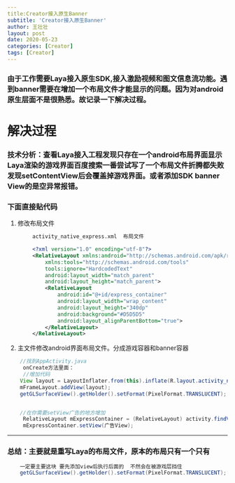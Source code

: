 ```yaml
---
title:Creator接入原生Banner
subtitle: 'Creator接入原生Banner'
author: 王壮壮
layout: post
date: 2020-05-23
categories: [Creator]
tags: [Creator]
---
```

 
### 由于工作需要Laya接入原生SDK,接入激励视频和图文信息流功能。遇到banner需要在增加一个布局文件才能显示的问题。因为对android原生层面不是很熟悉。故记录一下解决过程。
 
# 解决过程

### 技术分析：查看Laya接入工程发现只存在一个android布局界面显示Laya渲染的游戏界面百度搜索一番尝试写了一个布局文件折腾都失败发现setContentView后会覆盖掉游戏界面。或者添加SDK banner View的是空异常报错。

### 下面直接贴代码


1. 修改布局文件


```xml 
		activity_native_express.xml  布局文件

		<?xml version="1.0" encoding="utf-8"?>
		<RelativeLayout xmlns:android="http://schemas.android.com/apk/res/android"
			xmlns:tools="http://schemas.android.com/tools"
			tools:ignore="HardcodedText"
			android:layout_width="match_parent"
			android:layout_height="match_parent">
			<RelativeLayout
				android:id="@+id/express_container"
				android:layout_width="wrap_content"
				android:layout_height="340dp"
				android:background="#D5D5D5"
				android:layout_alignParentBottom="true">
			</RelativeLayout>
		</RelativeLayout>

```


2. 主文件修改android界面布局文件。分成游戏容器和banner容器

```Java
	//找到AppActivity.java
	 onCreate方法里面：
	 //增加代码
	View layout = LayoutInflater.from(this).inflate(R.layout.activity_native_express,null);
	mFrameLayout.addView(layout);
	getGLSurfaceView().getHolder().setFormat(PixelFormat.TRANSLUCENT);


	//在你需要setView广告的地方增加
	 RelativeLayout mExpressContainer = (RelativeLayout) activity.findViewById(R.id.express_container);
	 mExpressContainer.setView(广告View);

```
 
*** 
### 总结：主要就是重写Laya的布局文件，原本的布局只有一个只有   

```Java
	一定要主要这块 要先添加view后执行后面的  不然会在被游戏层挡住
	getGLSurfaceView().getHolder().setFormat(PixelFormat.TRANSLUCENT);
``` 



